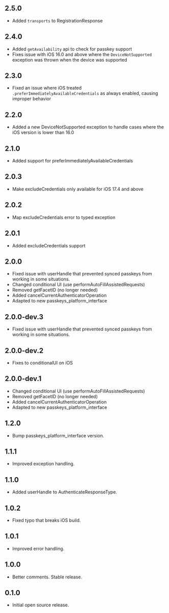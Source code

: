 ## 2.5.0
* Added `transports` to RegistrationResponse

## 2.4.0

* Added `getAvailability` api to check for passkey support
* Fixes issue with iOS 16.0 and above where the `DeviceNotSupported` exception was thrown when the device was supported

## 2.3.0

* Fixed an issue where iOS treated `.preferImmediatelyAvailableCredentials` as always enabled, causing improper behavior

## 2.2.0

* Added a new DeviceNotSupported exception to handle cases where the iOS version is lower than 16.0

## 2.1.0

* Added support for preferImmediatelyAvailableCredentials

## 2.0.3

* Make excludeCredentials only available for iOS 17.4 and above

## 2.0.2

* Map excludeCredentials error to typed exception

## 2.0.1

* Added excludeCredentials support

## 2.0.0

* Fixed issue with userHandle that prevented synced passkeys from working in some situations.
* Changed conditional UI (use performAutoFillAssistedRequests)
* Removed getFacetID (no longer needed)
* Added cancelCurrentAuthenticatorOperation
* Adapted to new passkeys_platform_interface

## 2.0.0-dev.3

* Fixed issue with userHandle that prevented synced passkeys from working in some situations.

## 2.0.0-dev.2

* Fixes to conditionalUI on iOS

## 2.0.0-dev.1

* Changed conditional UI (use performAutoFillAssistedRequests)
* Removed getFacetID (no longer needed)
* Added cancelCurrentAuthenticatorOperation
* Adapted to new passkeys_platform_interface

## 1.2.0

* Bump passkeys_platform_interface version.

## 1.1.1

* Improved exception handling.

## 1.1.0

* Added userHandle to AuthenticateResponseType.

## 1.0.2

* Fixed typo that breaks iOS build.

## 1.0.1

* Improved error handling.

## 1.0.0

* Better comments. Stable release.

## 0.1.0

* Initial open source release.
